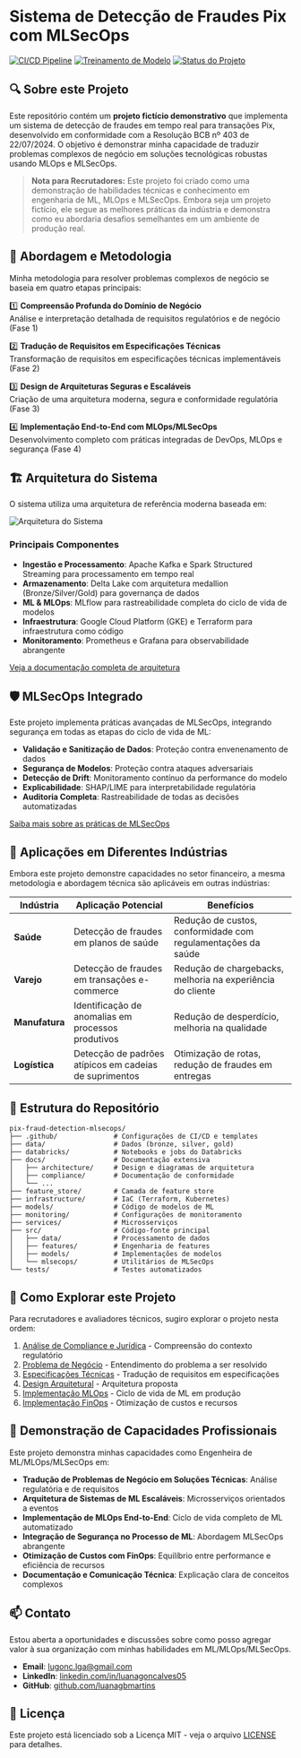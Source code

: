 # Sistema de Detecção de Fraudes Pix com MLSecOps

[![CI/CD Pipeline](https://img.shields.io/badge/CI%2FCD-Pipeline-blue)](https://github.com/username/pix-fraud-detection-mlsecops/actions/workflows/ci-api-deployment.yml)
[![Treinamento de Modelo](https://img.shields.io/badge/Modelo-Treinamento-green)](https://github.com/username/pix-fraud-detection-mlsecops/actions/workflows/ci-model-training.yml)
[![Status do Projeto](https://img.shields.io/badge/Status-Em%20Desenvolvimento-yellow)]()

## 🔍 Sobre este Projeto

Este repositório contém um **projeto fictício demonstrativo** que implementa um sistema de detecção de fraudes em tempo real para transações Pix, desenvolvido em conformidade com a Resolução BCB nº 403 de 22/07/2024. O objetivo é demonstrar minha capacidade de traduzir problemas complexos de negócio em soluções tecnológicas robustas usando MLOps e MLSecOps.

> **Nota para Recrutadores:** Este projeto foi criado como uma demonstração de habilidades técnicas e conhecimento em engenharia de ML, MLOps e MLSecOps. Embora seja um projeto fictício, ele segue as melhores práticas da indústria e demonstra como eu abordaria desafios semelhantes em um ambiente de produção real.

## 🌟 Abordagem e Metodologia

Minha metodologia para resolver problemas complexos de negócio se baseia em quatro etapas principais:

1️⃣ **Compreensão Profunda do Domínio de Negócio**  
Análise e interpretação detalhada de requisitos regulatórios e de negócio (Fase 1)

2️⃣ **Tradução de Requisitos em Especificações Técnicas**  
Transformação de requisitos em especificações técnicas implementáveis (Fase 2)

3️⃣ **Design de Arquiteturas Seguras e Escaláveis**  
Criação de uma arquitetura moderna, segura e conformidade regulatória (Fase 3)

4️⃣ **Implementação End-to-End com MLOps/MLSecOps**  
Desenvolvimento completo com práticas integradas de DevOps, MLOps e segurança (Fase 4)

## 🏗️ Arquitetura do Sistema

O sistema utiliza uma arquitetura de referência moderna baseada em:

![Arquitetura do Sistema](docs/architecture/images/architecture-diagram.png)

### Principais Componentes

* **Ingestão e Processamento**: Apache Kafka e Spark Structured Streaming para processamento em tempo real
* **Armazenamento**: Delta Lake com arquitetura medallion (Bronze/Silver/Gold) para governança de dados
* **ML & MLOps**: MLflow para rastreabilidade completa do ciclo de vida de modelos
* **Infraestrutura**: Google Cloud Platform (GKE) e Terraform para infraestrutura como código
* **Monitoramento**: Prometheus e Grafana para observabilidade abrangente

[Veja a documentação completa de arquitetura](docs/architecture/architecture-overview.md)

## 🛡️ MLSecOps Integrado

Este projeto implementa práticas avançadas de MLSecOps, integrando segurança em todas as etapas do ciclo de vida de ML:

* **Validação e Sanitização de Dados**: Proteção contra envenenamento de dados
* **Segurança de Modelos**: Proteção contra ataques adversariais
* **Detecção de Drift**: Monitoramento contínuo da performance do modelo
* **Explicabilidade**: SHAP/LIME para interpretabilidade regulatória
* **Auditoria Completa**: Rastreabilidade de todas as decisões automatizadas

[Saiba mais sobre as práticas de MLSecOps](docs/compliance/mlsecops-overview.md)

## 🚀 Aplicações em Diferentes Indústrias

Embora este projeto demonstre capacidades no setor financeiro, a mesma metodologia e abordagem técnica são aplicáveis em outras indústrias:

| Indústria | Aplicação Potencial | Benefícios |
|-----------|---------------------|------------|
| **Saúde** | Detecção de fraudes em planos de saúde | Redução de custos, conformidade com regulamentações da saúde |
| **Varejo** | Detecção de fraudes em transações e-commerce | Redução de chargebacks, melhoria na experiência do cliente |
| **Manufatura** | Identificação de anomalias em processos produtivos | Redução de desperdício, melhoria na qualidade |
| **Logística** | Detecção de padrões atípicos em cadeias de suprimentos | Otimização de rotas, redução de fraudes em entregas |

## 📂 Estrutura do Repositório

```
pix-fraud-detection-mlsecops/
├── .github/              # Configurações de CI/CD e templates
├── data/                 # Dados (bronze, silver, gold)
├── databricks/           # Notebooks e jobs do Databricks
├── docs/                 # Documentação extensiva
│   ├── architecture/     # Design e diagramas de arquitetura
│   ├── compliance/       # Documentação de conformidade
│   └── ...
├── feature_store/        # Camada de feature store
├── infrastructure/       # IaC (Terraform, Kubernetes)
├── models/               # Código de modelos de ML
├── monitoring/           # Configurações de monitoramento
├── services/             # Microsserviços
├── src/                  # Código-fonte principal
│   ├── data/             # Processamento de dados
│   ├── features/         # Engenharia de features
│   ├── models/           # Implementações de modelos
│   └── mlsecops/         # Utilitários de MLSecOps
└── tests/                # Testes automatizados
```

## 🚦 Como Explorar este Projeto

Para recrutadores e avaliadores técnicos, sugiro explorar o projeto nesta ordem:

1. [Análise de Compliance e Jurídica](docs/compliance/analise_compliance_e_juridica.md) - Compreensão do contexto regulatório
2. [Problema de Negócio](docs/business/problema_de_negocio.md) - Entendimento do problema a ser resolvido
3. [Especificações Técnicas](docs/specifications/especificacoes_tecnicas.md) - Tradução de requisitos em especificações
4. [Design Arquitetural](docs/architecture/architecture-overview.md) - Arquitetura proposta
5. [Implementação MLOps](docs/mlops/mlops_ciclo_vida.md) - Ciclo de vida de ML em produção
6. [Implementação FinOps](docs/finops/FinOps_ciclo_vida.md) - Otimização de custos e recursos

## 💼 Demonstração de Capacidades Profissionais

Este projeto demonstra minhas capacidades como Engenheira de ML/MLOps/MLSecOps em:

* **Tradução de Problemas de Negócio em Soluções Técnicas**: Análise regulatória e de requisitos
* **Arquitetura de Sistemas de ML Escaláveis**: Microsserviços orientados a eventos
* **Implementação de MLOps End-to-End**: Ciclo de vida completo de ML automatizado
* **Integração de Segurança no Processo de ML**: Abordagem MLSecOps abrangente
* **Otimização de Custos com FinOps**: Equilíbrio entre performance e eficiência de recursos
* **Documentação e Comunicação Técnica**: Explicação clara de conceitos complexos

## 📫 Contato

Estou aberta a oportunidades e discussões sobre como posso agregar valor à sua organização com minhas habilidades em ML/MLOps/MLSecOps.

* **Email**: lugonc.lga@gmail.com
* **LinkedIn**: [linkedin.com/in/luanagoncalves05](https://www.linkedin.com/in/luanagoncalves05/)
* **GitHub**: [github.com/luanagbmartins](https://github.com/luanagbmartins)

## 📝 Licença

Este projeto está licenciado sob a Licença MIT - veja o arquivo [LICENSE](LICENSE) para detalhes.